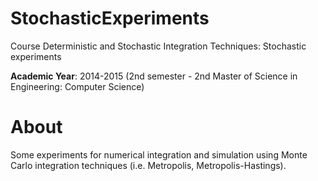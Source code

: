 # StochasticExperiments
Course Deterministic and Stochastic Integration Techniques: Stochastic experiments

**Academic Year**: 2014-2015 (2nd semester - 2nd Master of Science in Engineering: Computer Science)

# About
Some experiments for numerical integration and simulation using Monte Carlo integration techniques (i.e. Metropolis, Metropolis-Hastings). 
